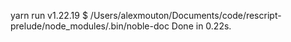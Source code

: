 yarn run v1.22.19
$ /Users/alexmouton/Documents/code/rescript-prelude/node_modules/.bin/noble-doc
Done in 0.22s.
